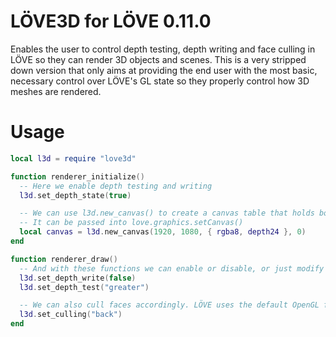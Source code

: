 # LÖVE3D for LÖVE 0.11.0

Enables the user to control depth testing, depth writing and face culling in LÖVE so they can render 3D objects and scenes.
This is a very stripped down version that only aims at providing the end user with the most basic, necessary control over LÖVE's GL state so they properly control how 3D meshes are rendered.

# Usage

```lua
local l3d = require "love3d"

function renderer_initialize()
  -- Here we enable depth testing and writing
  l3d.set_depth_state(true)

  -- We can use l3d.new_canvas() to create a canvas table that holds both color and depth data
  -- It can be passed into love.graphics.setCanvas()
  local canvas = l3d.new_canvas(1920, 1080, { rgba8, depth24 }, 0)
end

function renderer_draw()
  -- And with these functions we can enable or disable, or just modify depth testing or depth writing individually
  l3d.set_depth_write(false)
  l3d.set_depth_test("greater")

  -- We can also cull faces accordingly. LÖVE uses the default OpenGL face winding (which is CCW)
  l3d.set_culling("back")
end
```
